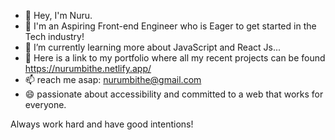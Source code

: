- 👋 Hey, I'm Nuru.
- 👀 I'm an Aspiring Front-end Engineer who is Eager to get started in the Tech industry!
- 🌱 I’m currently learning more about JavaScript and React Js...
- 💞️ Here is a link to my portfolio where all my recent projects can be found https://nurumbithe.netlify.app/
- 📫 reach me asap: nurumbithe@gmail.com
- 😄 passionate about accessibility and committed to a web that works for everyone.


Always work hard and have good intentions!

